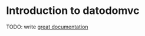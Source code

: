# Introduction to datodomvc

TODO: write [great documentation](http://jacobian.org/writing/what-to-write/)
